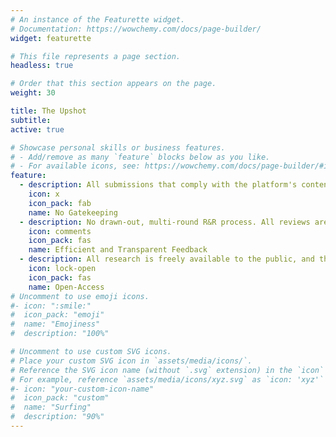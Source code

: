 ```yaml
---
# An instance of the Featurette widget.
# Documentation: https://wowchemy.com/docs/page-builder/
widget: featurette

# This file represents a page section.
headless: true

# Order that this section appears on the page.
weight: 30

title: The Upshot
subtitle:
active: true

# Showcase personal skills or business features.
# - Add/remove as many `feature` blocks below as you like.
# - For available icons, see: https://wowchemy.com/docs/page-builder/#icons
feature:
  - description: All submissions that comply with the platform's content policies are accepted for publication after completing Aletheia's peer feedback process.
    icon: x
    icon_pack: fab
    name: No Gatekeeping
  - description: No drawn-out, multi-round R&R process. All reviews are signed and publicly available.
    icon: comments
    icon_pack: fas
    name: Efficient and Transparent Feedback
  - description: All research is freely available to the public, and there are no publication fees.
    icon: lock-open
    icon_pack: fas
    name: Open-Access
# Uncomment to use emoji icons.
#- icon: ":smile:"
#  icon_pack: "emoji"
#  name: "Emojiness"
#  description: "100%"

# Uncomment to use custom SVG icons.
# Place your custom SVG icon in `assets/media/icons/`.
# Reference the SVG icon name (without `.svg` extension) in the `icon` field.
# For example, reference `assets/media/icons/xyz.svg` as `icon: 'xyz'`
#- icon: "your-custom-icon-name"
#  icon_pack: "custom"
#  name: "Surfing"
#  description: "90%"
---
```

